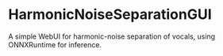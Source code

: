 # HarmonicNoiseSeparationGUI
 A simple WebUI for harmonic-noise separation of vocals, using ONNXRuntime for inference.
